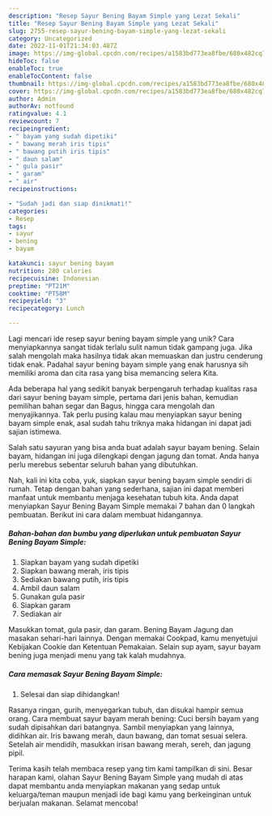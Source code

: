 ```yaml
---
description: "Resep Sayur Bening Bayam Simple yang Lezat Sekali"
title: "Resep Sayur Bening Bayam Simple yang Lezat Sekali"
slug: 2755-resep-sayur-bening-bayam-simple-yang-lezat-sekali
category: Uncategorized
date: 2022-11-01T21:34:03.487Z
image: https://img-global.cpcdn.com/recipes/a1583bd773ea8fbe/680x482cq70/sayur-bening-bayam-simple-foto-resep-utama.jpg
hideToc: false
enableToc: true
enableTocContent: false
thumbnail: https://img-global.cpcdn.com/recipes/a1583bd773ea8fbe/680x482cq70/sayur-bening-bayam-simple-foto-resep-utama.jpg
cover: https://img-global.cpcdn.com/recipes/a1583bd773ea8fbe/680x482cq70/sayur-bening-bayam-simple-foto-resep-utama.jpg
author: Admin
authorAv: notfound
ratingvalue: 4.1
reviewcount: 7
recipeingredient:
- " bayam yang sudah dipetiki"
- " bawang merah iris tipis"
- " bawang putih iris tipis"
- " daun salam"
- " gula pasir"
- " garam"
- " air"
recipeinstructions:

- "Sudah jadi dan siap dinikmati!"
categories:
- Resep
tags:
- sayur
- bening
- bayam

katakunci: sayur bening bayam 
nutrition: 280 calories
recipecuisine: Indonesian
preptime: "PT21M"
cooktime: "PT58M"
recipeyield: "3"
recipecategory: Lunch

---
```





Lagi mencari ide resep sayur bening bayam simple yang unik? Cara menyiapkannya sangat tidak terlalu sulit namun tidak gampang juga. Jika salah mengolah maka hasilnya tidak akan memuaskan dan justru cenderung tidak enak. Padahal sayur bening bayam simple yang enak harusnya sih memiliki aroma dan cita rasa yang bisa memancing selera Kita.





Ada beberapa hal yang sedikit banyak berpengaruh terhadap kualitas rasa dari sayur bening bayam simple, pertama dari jenis bahan, kemudian pemilihan bahan segar dan Bagus, hingga cara mengolah dan menyajikannya. Tak perlu pusing kalau mau menyiapkan sayur bening bayam simple enak,      asal sudah tahu triknya maka hidangan ini dapat jadi sajian istimewa.














Salah satu sayuran yang bisa anda buat adalah sayur bayam bening. Selain bayam, hidangan ini juga dilengkapi dengan jagung dan tomat. Anda hanya perlu merebus sebentar seluruh bahan yang dibutuhkan.






Nah, kali ini kita coba, yuk, siapkan sayur bening bayam simple sendiri di rumah. Tetap dengan bahan yang sederhana, sajian ini dapat memberi manfaat untuk membantu menjaga kesehatan tubuh kita. Anda dapat menyiapkan Sayur Bening Bayam Simple memakai 7 bahan dan 0 langkah pembuatan. Berikut ini cara dalam membuat hidangannya.

<!--inarticleads1-->

##### Bahan-bahan dan bumbu yang diperlukan untuk pembuatan Sayur Bening Bayam Simple:

1. Siapkan  bayam yang sudah dipetiki
1. Siapkan  bawang merah, iris tipis
1. Sediakan  bawang putih, iris tipis
1. Ambil  daun salam
1. Gunakan  gula pasir
1. Siapkan  garam
1. Sediakan  air


Masukkan tomat, gula pasir, dan garam. Bening Bayam Jagung dan masakan sehari-hari lainnya. Dengan memakai Cookpad, kamu menyetujui Kebijakan Cookie dan Ketentuan Pemakaian. Selain sup ayam, sayur bayam bening juga menjadi menu yang tak kalah mudahnya. 

<!--inarticleads2-->

##### Cara memasak Sayur Bening Bayam Simple:


1. Selesai dan siap dihidangkan!

Rasanya ringan, gurih, menyegarkan tubuh, dan disukai hampir semua orang. Cara membuat sayur bayam merah bening: Cuci bersih bayam yang sudah dipisahkan dari batangnya. Sambil menyiapkan yang lainnya, didihkan air. Iris bawang merah, daun bawang, dan tomat sesuai selera. Setelah air mendidih, masukkan irisan bawang merah, sereh, dan jagung pipil. 

Terima kasih telah membaca resep yang tim kami tampilkan di sini. Besar harapan kami, olahan Sayur Bening Bayam Simple yang mudah di atas dapat membantu anda menyiapkan makanan yang sedap untuk keluarga/teman maupun menjadi ide bagi kamu yang berkeinginan untuk berjualan makanan. Selamat mencoba!
